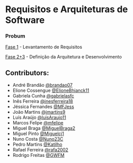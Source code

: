 # Requisitos e Arquiteturas de Software

### Probum
[Fase 1](https://github.com/gabrielasfc/MEI/blob/main/RAS/phase1/Probum_PL2_G5.pdf) - Levantamento de Requisitos

[Fase 2+3](https://github.com/gabrielasfc/MEI/tree/main/RAS/phase2+3) - Definição da Arquitetura e Desenvolvimento

## Contributors:
- André Brandão [@brandao07](https://github.com/brandao07)
- Elione Cossengue [@ElioneBhianck11](https://github.com/ElioneBhianck11)
- Gabriela Cunha [@gabrielasfc](https://github.com/gabrielasfc)
- Inês Ferreira [@inesferreira18](https://github.com/inesferreira18)
- Jéssica Fernandes [@MFJess](https://github.com/MFJess)
- João Martins [@jmartins9](https://github.com/jmartins9)
- Luís Araújo [@luisAraujo11](https://github.com/luisAraujo11)
- Marcos Felipe [@mfelipe](https://github.com/mfelipe)
- Miguel Braga [@MiguelBraga2](https://github.com/MiguelBraga2)
- Miguel Pinto [@Miguelcj1](https://github.com/Miguelcj1)
- Nuno Costa [@Nuno23C](https://github.com/Nuno23C)
- Pedro Martins [@Katilho](https://github.com/Katilho)
- Rafael Ferreira [@rafa2002](https://github.com/rafa2002)
- Rodrigo Freitas [@GWFM](https://github.com/GWFM)

